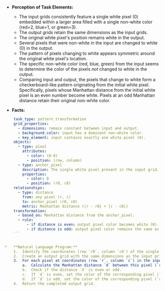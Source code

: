 *   **Perception of Task Elements:**
    *   The input grids consistently feature a single white pixel (0) embedded within a larger area filled with a single non-white color (red=2, blue=1, or green=3).
    *   The output grids retain the same dimensions as the input grids.
    *   The original white pixel's position remains white in the output.
    *   Several pixels that were non-white in the input are changed to white (0) in the output.
    *   The pattern of pixels changing to white appears symmetric around the original white pixel's location.
    *   The specific non-white color (red, blue, green) from the input seems to determine the color of the pixels *not* changed to white in the output.
    *   Comparing input and output, the pixels that change to white form a checkerboard-like pattern originating from the initial white pixel. Specifically, pixels whose Manhattan distance from the initial white pixel is an even number become white. Pixels at an odd Manhattan distance retain their original non-white color.

*   **Facts:**
    
```yaml
    task_type: pattern_transformation
    grid_properties:
      - dimensions: remain constant between input and output.
      - background_color: input has a dominant non-white color.
      - key_element: input contains exactly one white pixel (0).
    objects:
      - type: pixel
        attributes:
          - color: (0-9)
          - position: (row, column)
      - type: anchor_pixel
        description: The single white pixel present in the input grid.
        properties:
          - color: 0
          - position: (r0, c0)
    relationships:
      - type: distance
        from: any pixel (r, c)
        to: anchor_pixel (r0, c0)
        metric: Manhattan distance (|r - r0| + |c - c0|)
    transformation:
      - based_on: Manhattan distance from the anchor_pixel.
      - rule:
          - if distance is even: output pixel color becomes white (0).
          - if distance is odd: output pixel color remains the same as the input pixel color at that position.
    ```


*   **Natural Language Program:**
    1.  Identify the coordinates (row `r0`, column `c0`) of the single white pixel (color 0) in the input grid. This is the "anchor pixel".
    2.  Create an output grid with the same dimensions as the input grid.
    3.  For each pixel at coordinates (row `r`, column `c`) in the input grid:
        a.  Calculate the Manhattan distance `d` between this pixel (`r`, `c`) and the anchor pixel (`r0`, `c0`): `d = abs(r - r0) + abs(c - c0)`.
        b.  Check if the distance `d` is even or odd.
        c.  If `d` is even, set the color of the corresponding pixel (`r`, `c`) in the output grid to white (0).
        d.  If `d` is odd, set the color of the corresponding pixel (`r`, `c`) in the output grid to the original color of the input pixel at (`r`, `c`).
    4.  Return the completed output grid.